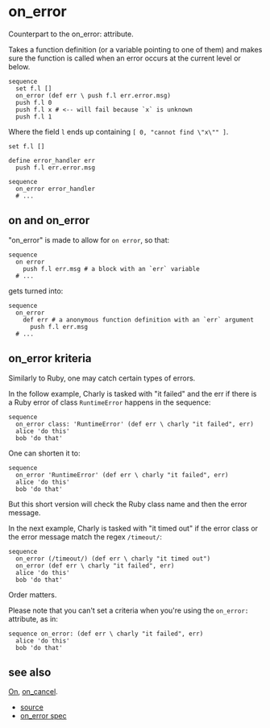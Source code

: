 
# on_error

Counterpart to the on_error: attribute.

Takes a function definition (or a variable pointing to one of them)
and makes sure the function is called when an error occurs at the
current level or below.

```
sequence
  set f.l []
  on_error (def err \ push f.l err.error.msg)
  push f.l 0
  push f.l x # <-- will fail because `x` is unknown
  push f.l 1
```
Where the field `l` ends up containing
`[ 0, "cannot find \"x\"" ]`.

```
set f.l []

define error_handler err
  push f.l err.error.msg

sequence
  on_error error_handler
  # ...
```

## on and on_error

"on_error" is made to allow for `on error`, so that:
```
sequence
  on error
    push f.l err.msg # a block with an `err` variable
  # ...
```
gets turned into:
```
sequence
  on_error
    def err # a anonymous function definition with an `err` argument
      push f.l err.msg
  # ...
```

## on_error kriteria

Similarly to Ruby, one may catch certain types of errors.

In the follow example, Charly is tasked with "it failed" and the err
if there is a Ruby error of class `RuntimeError` happens in the sequence:
```
sequence
  on_error class: 'RuntimeError' (def err \ charly "it failed", err)
  alice 'do this'
  bob 'do that'
```

One can shorten it to:
```
sequence
  on_error 'RuntimeError' (def err \ charly "it failed", err)
  alice 'do this'
  bob 'do that'
```
But this short version will check the Ruby class name and then the error
message.

In the next example, Charly is tasked with "it timed out" if the error
class or the error message match the regex `/timeout/`:
```
sequence
  on_error (/timeout/) (def err \ charly "it timed out")
  on_error (def err \ charly "it failed", err)
  alice 'do this'
  bob 'do that'
```
Order matters.

Please note that you can't set a criteria when you're using the `on_error:`
attribute, as in:
```
sequence on_error: (def err \ charly "it failed", err)
  alice 'do this'
  bob 'do that'
```

## see also

[On](on.md), [on_cancel](on_cancel.md).


* [source](https://github.com/floraison/flor/tree/master/lib/flor/pcore/on_error.rb)
* [on_error spec](https://github.com/floraison/flor/tree/master/spec/pcore/on_error_spec.rb)

